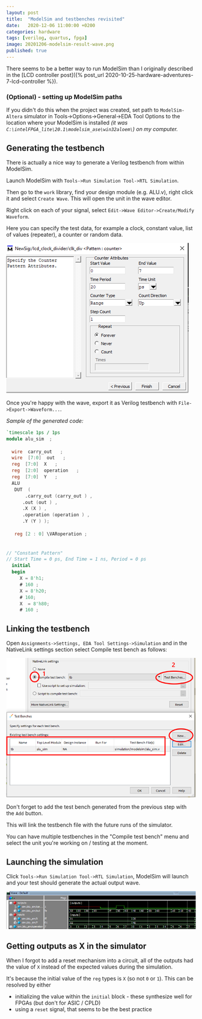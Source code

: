```yaml
---
layout: post
title:  "ModelSim and testbenches revisited"
date:   2020-12-06 11:00:00 +0200
categories: hardware
tags: [verilog, quartus, fpga]
image: 20201206-modelsim-result-wave.png
published: true
---
```


There seems to be a better way to run ModelSim than I originally described in the [LCD controller post]({% post_url 2020-10-25-hardware-adventures-7-lcd-controller %}). 

### (Optional) - setting up ModelSim paths

If you didn't do this when the project was created, set path to `ModelSim-Altera` simulator in Tools->Options->General->EDA Tool Options to the location where your ModelSim is installed _(it was `C:\intelFPGA_lite\20.1\modelsim_ase\win32aloem\`) on my computer._ 

## Generating the testbench
There is actually a nice way to generate a Verilog testbench from within ModelSim.

Launch ModelSim with `Tools->Run Simulation Tool->RTL Simulation`.

Then go to the `work` library, find your design module (e.g. ALU.v), right click it and select `Create Wave`. This will open the unit in the wave editor.

Right click on each of your signal, select `Edit->Wave Editor->Create/Modify Waveform`.

Here you can specify the test data, for example a clock, constant value, list of values (repeater), a counter or random data.

![wave pattern](20201206-modelsim-wave.png)

Once you're happy with the wave, export it as Verilog testbench with `File->Export->Waveform...`.

_Sample of the generated code:_

```verilog
`timescale 1ps / 1ps
module alu_sim  ; 
 
  wire  carry_out   ; 
  wire  [7:0]  out   ; 
  reg  [7:0]  X   ; 
  reg  [2:0]  operation   ; 
  reg  [7:0]  Y   ; 
  ALU  
   DUT  ( 
       .carry_out (carry_out ) ,
      .out (out ) ,
      .X (X ) ,
      .operation (operation ) ,
      .Y (Y ) ); 

   reg [2 : 0] \VARoperation ;


// "Constant Pattern"
// Start Time = 0 ps, End Time = 1 ns, Period = 0 ps
  initial
  begin
	 X = 8'h1;
	 # 160 ;
	 X = 8'h20;
	 # 160;
	 X  = 8'h80;
	 # 160 ;
```


## Linking the testbench

Open `Assignments->Settings, EDA Tool Settings->Simulation` and in the NativeLink settings section select Compile test bench as follows:

![linking](20201206-modelsim-nativelink.png)

Don't forget to add the test bench generated from the previous step with the `Add` button.

This will link the testbench file with the future runs of the simulator.

You can have multiple testbenches in the "Compile test bench" menu and select the unit you're working on / testing at the moment.

## Launching the simulation

Click `Tools->Run Simulation Tool->RTL Simulation`, ModelSim will launch and your test should generate the actual output wave.

![output](20201206-modelsim-result-wave.png)

## Getting outputs as X in the simulator

When I forgot to add a reset mechanism into a circuit, all of the outputs had the value of `X` instead of the expected values during the simulation.

It's because the initial value of the `reg` types is `X` (so not `0` or `1`). This can be resolved by either 
- initializing the value within the `initial` block - these synthesize well for FPGAs (but don't for ASIC / CPLD)
- using a `reset` signal, that seems to be the best practice